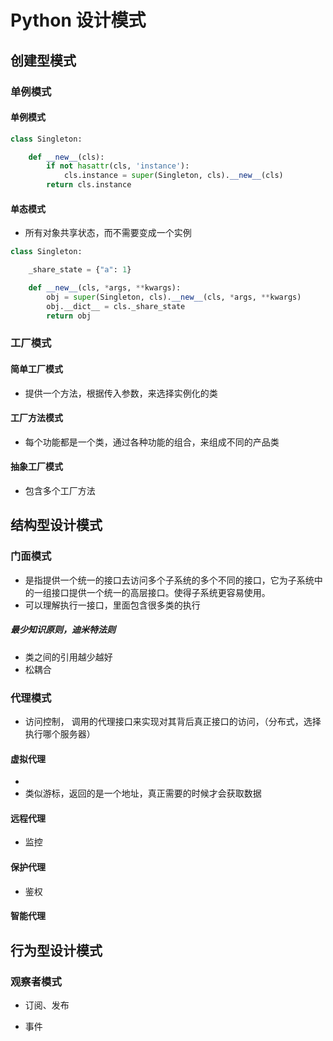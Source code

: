 # Python 设计模式

## 创建型模式

### 单例模式

#### 单例模式

```python
class Singleton:

	def __new__(cls):
		if not hasattr(cls, 'instance'):
			cls.instance = super(Singleton, cls).__new__(cls)
		return cls.instance

```

#### 单态模式

- 所有对象共享状态，而不需要变成一个实例

```python
class Singleton:

	_share_state = {"a": 1}

	def __new__(cls, *args, **kwargs):
		obj = super(Singleton, cls).__new__(cls, *args, **kwargs)
		obj.__dict__ = cls._share_state
		return obj


```

### 工厂模式

#### 简单工厂模式

- 提供一个方法，根据传入参数，来选择实例化的类


#### 工厂方法模式

- 每个功能都是一个类，通过各种功能的组合，来组成不同的产品类


#### 抽象工厂模式

- 包含多个工厂方法


## 结构型设计模式


### 门面模式

- 是指提供一个统一的接口去访问多个子系统的多个不同的接口，它为子系统中的一组接口提供一个统一的高层接口。使得子系统更容易使用。
- 可以理解执行一接口，里面包含很多类的执行

##### 最少知识原则，迪米特法则

- 类之间的引用越少越好
- 松耦合



### 代理模式

- 访问控制， 调用的代理接口来实现对其背后真正接口的访问，（分布式，选择执行哪个服务器）

#### 虚拟代理
- 
- 类似游标，返回的是一个地址，真正需要的时候才会获取数据

#### 远程代理
- 监控

#### 保护代理
- 鉴权

#### 智能代理


## 行为型设计模式

### 观察者模式

- 订阅、发布

- 事件
